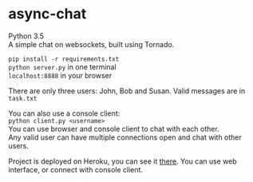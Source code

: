 # async-chat
Python 3.5  
A simple chat on websockets, built using Tornado.

`pip install -r requirements.txt`  
`python server.py` in one terminal  
`localhost:8888` in your browser 

There are only three users: John, Bob and Susan.
Valid messages are in `task.txt`

You can also use a console client:  
`python client.py <username>`  
You can use browser and console client to chat with each other.  
Any valid user can have multiple connections open and chat with other users.


Project is deployed on Heroku, you can see it [there](https://async-chat.herokuapp.com/).
You can use web interface, or connect with console client.
